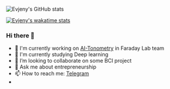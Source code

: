![Evjeny's GitHub stats](https://github-readme-stats.vercel.app/api?api_domain=wakatime.com&username=evjeny&count_private=true&range=last_30_days&theme=react)

[![Evjeny's wakatime stats](https://github-readme-stats.vercel.app/api/wakatime?username=evjeny)](https://github.com/anuraghazra/github-readme-stats)

### Hi there 👋

* 🔭 I'm currently working on [AI-Tonometry](https://t.me/ai_tonometry_bot) in Faraday Lab team
* 🌱 I'm currently studying Deep learning
* 👯 I’m looking to collaborate on some BCI project
* 💬 Ask me about entrepreneurship
* 📫 How to reach me: [Telegram](https://t.me/de_evjeny)
* 
